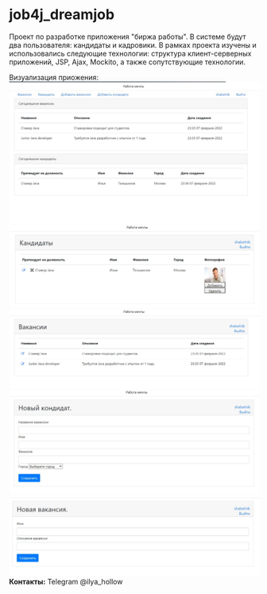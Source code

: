 # job4j_dreamjob
Проект по разработке приложения "биржа работы". В системе будут два пользователя: 
кандидаты и кадровики. В рамках проекта изучены и использовались следующие технологии:
структура клиент-серверных
приложений, JSP, Ajax, Mockito, а также сопутствующие технологии.

Визуализация приожения:
![ScreenShot](images/main.jpg)
![ScreenShot](images/candidates.jpg)
![ScreenShot](images/vacancy.jpg)
![ScreenShot](images/new_candidates.jpg)
![ScreenShot](images/new_vacancy.jpg)
<br><strong>Контакты:</strong> Telegram @ilya_hollow
